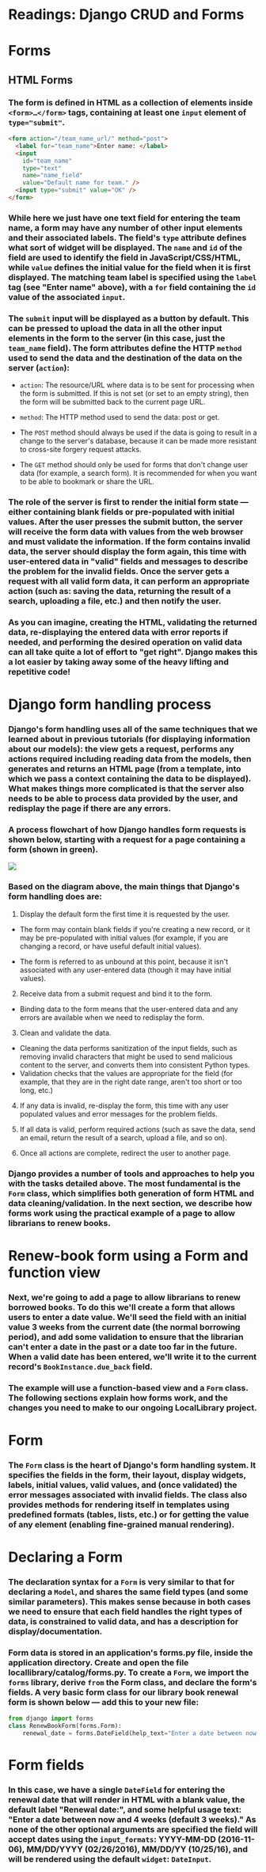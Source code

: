 # Readings: Django CRUD and Forms
# Forms
## HTML Forms
### The form is defined in HTML as a collection of elements inside `<form>…</form>` tags, containing at least one `input` element of `type="submit"`.

``` html
<form action="/team_name_url/" method="post">
  <label for="team_name">Enter name: </label>
  <input
    id="team_name"
    type="text"
    name="name_field"
    value="Default name for team." />
  <input type="submit" value="OK" />
</form>
```


### While here we just have one text field for entering the team name, a form may have any number of other input elements and their associated labels. The field's `type` attribute defines what sort of widget will be displayed. The `name` and `id` of the field are used to identify the field in JavaScript/CSS/HTML, while `value` defines the initial value for the field when it is first displayed. The matching team label is specified using the `label` tag (see "Enter name" above), with a `for` field containing the `id` value of the associated `input`.

### The `submit` input will be displayed as a button by default. This can be pressed to upload the data in all the other input elements in the form to the server (in this case, just the `team_name` field). The form attributes define the HTTP `method` used to send the data and the destination of the data on the server (`action`):

* `action`: The resource/URL where data is to be sent for processing when the form is submitted. If this is not set (or set to an empty string), then the form will be submitted back to the current page URL.


* `method`: The HTTP method used to send the data: post or get.


* The `POST` method should always be used if the data is going to result in a change to the server's database, because it can be made more resistant to cross-site forgery request attacks.


* The `GET` method should only be used for forms that don't change user data (for example, a search form). It is recommended for when you want to be able to bookmark or share the URL.


### The role of the server is first to render the initial form state — either containing blank fields or pre-populated with initial values. After the user presses the submit button, the server will receive the form data with values from the web browser and must validate the information. If the form contains invalid data, the server should display the form again, this time with user-entered data in "valid" fields and messages to describe the problem for the invalid fields. Once the server gets a request with all valid form data, it can perform an appropriate action (such as: saving the data, returning the result of a search, uploading a file, etc.) and then notify the user.

### As you can imagine, creating the HTML, validating the returned data, re-displaying the entered data with error reports if needed, and performing the desired operation on valid data can all take quite a lot of effort to "get right". Django makes this a lot easier by taking away some of the heavy lifting and repetitive code!


# Django form handling process

### Django's form handling uses all of the same techniques that we learned about in previous tutorials (for displaying information about our models): the view gets a request, performs any actions required including reading data from the models, then generates and returns an HTML page (from a template, into which we pass a context containing the data to be displayed). What makes things more complicated is that the server also needs to be able to process data provided by the user, and redisplay the page if there are any errors.


### A process flowchart of how Django handles form requests is shown below, starting with a request for a page containing a form (shown in green).

<img src="https://developer.mozilla.org/en-US/docs/Learn/Server-side/Django/Forms/form_handling_-_standard.png"/>


### Based on the diagram above, the main things that Django's form handling does are:

1. Display the default form the first time it is requested by the user.

* The form may contain blank fields if you're creating a new record, or it may be pre-populated with initial values (for example, if you are changing a record, or have useful default initial values).


* The form is referred to as unbound at this point, because it isn't associated with any user-entered data (though it may have initial values).

2. Receive data from a submit request and bind it to the form.

* Binding data to the form means that the user-entered data and any errors are available when we need to redisplay the form.

3. Clean and validate the data.

* Cleaning the data performs sanitization of the input fields, such as removing invalid characters that might be used to send malicious content to the server, and converts them into consistent Python types.
* Validation checks that the values are appropriate for the field (for example, that they are in the right date range, aren't too short or too long, etc.)

4. If any data is invalid, re-display the form, this time with any user populated values and error messages for the problem fields.

5. If all data is valid, perform required actions (such as save the data, send an email, return the result of a search, upload a file, and so on).

6. Once all actions are complete, redirect the user to another page.


### Django provides a number of tools and approaches to help you with the tasks detailed above. The most fundamental is the `Form` class, which simplifies both generation of form HTML and data cleaning/validation. In the next section, we describe how forms work using the practical example of a page to allow librarians to renew books.


# Renew-book form using a Form and function view

### Next, we're going to add a page to allow librarians to renew borrowed books. To do this we'll create a form that allows users to enter a date value. We'll seed the field with an initial value 3 weeks from the current date (the normal borrowing period), and add some validation to ensure that the librarian can't enter a date in the past or a date too far in the future. When a valid date has been entered, we'll write it to the current record's `BookInstance.due_back` field.


### The example will use a function-based view and a `Form` class. The following sections explain how forms work, and the changes you need to make to our ongoing LocalLibrary project.

# Form

### The `Form` class is the heart of Django's form handling system. It specifies the fields in the form, their layout, display widgets, labels, initial values, valid values, and (once validated) the error messages associated with invalid fields. The class also provides methods for rendering itself in templates using predefined formats (tables, lists, etc.) or for getting the value of any element (enabling fine-grained manual rendering).

# Declaring a Form

### The declaration syntax for a `Form` is very similar to that for declaring a `Model`, and shares the same field types (and some similar parameters). This makes sense because in both cases we need to ensure that each field handles the right types of data, is constrained to valid data, and has a description for display/documentation.

### Form data is stored in an application's forms.py file, inside the application directory. Create and open the file locallibrary/catalog/forms.py. To create a `Form`, we import the `forms` library, derive `from` the Form class, and declare the form's fields. A very basic form class for our library book renewal form is shown below — add this to your new file:

```python
from django import forms
class RenewBookForm(forms.Form):
    renewal_date = forms.DateField(help_text="Enter a date between now and 4 weeks (default 3).")
```

# Form fields


### In this case, we have a single `DateField` for entering the renewal date that will render in HTML with a blank value, the default label "Renewal date:", and some helpful usage text: "Enter a date between now and 4 weeks (default 3 weeks)." As none of the other optional arguments are specified the field will accept dates using the `input_formats`: YYYY-MM-DD (2016-11-06), MM/DD/YYYY (02/26/2016), MM/DD/YY (10/25/16), and will be rendered using the default `widget`: `DateInput`.
